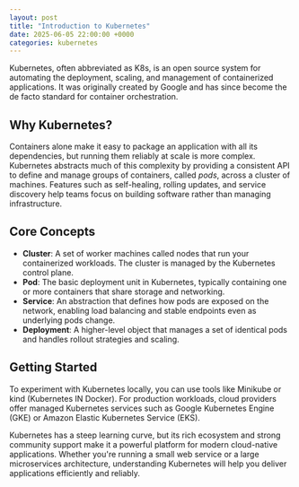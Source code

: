 ```yaml
---
layout: post
title: "Introduction to Kubernetes"
date: 2025-06-05 22:00:00 +0000
categories: kubernetes
---
```

Kubernetes, often abbreviated as K8s, is an open source system for automating the deployment, scaling, and management of containerized applications. It was originally created by Google and has since become the de facto standard for container orchestration.

## Why Kubernetes?

Containers alone make it easy to package an application with all its dependencies, but running them reliably at scale is more complex. Kubernetes abstracts much of this complexity by providing a consistent API to define and manage groups of containers, called *pods*, across a cluster of machines. Features such as self-healing, rolling updates, and service discovery help teams focus on building software rather than managing infrastructure.

## Core Concepts

- **Cluster**: A set of worker machines called nodes that run your containerized workloads. The cluster is managed by the Kubernetes control plane.
- **Pod**: The basic deployment unit in Kubernetes, typically containing one or more containers that share storage and networking.
- **Service**: An abstraction that defines how pods are exposed on the network, enabling load balancing and stable endpoints even as underlying pods change.
- **Deployment**: A higher-level object that manages a set of identical pods and handles rollout strategies and scaling.

## Getting Started

To experiment with Kubernetes locally, you can use tools like Minikube or kind (Kubernetes IN Docker). For production workloads, cloud providers offer managed Kubernetes services such as Google Kubernetes Engine (GKE) or Amazon Elastic Kubernetes Service (EKS).

Kubernetes has a steep learning curve, but its rich ecosystem and strong community support make it a powerful platform for modern cloud-native applications. Whether you're running a small web service or a large microservices architecture, understanding Kubernetes will help you deliver applications efficiently and reliably.
